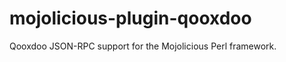 mojolicious-plugin-qooxdoo
==========================

Qooxdoo JSON-RPC support for the Mojolicious Perl framework.
